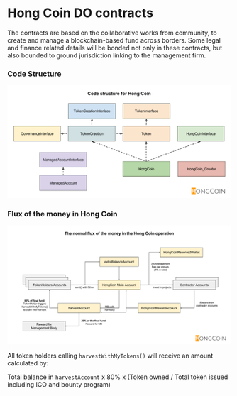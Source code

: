Hong Coin DO contracts
======================
The contracts are based on the collaborative works from community, to create and manage a blockchain-based fund across borders. Some legal and finance related details will be bonded not only in these contracts, but also bounded to ground jurisdiction linking to the management firm.



### Code Structure
![Code Structure](images/HongCoin_solidity.png)


### Flux of the money in Hong Coin
![Flux of the money in Hong Coin](images/HongCoin_moneyFlow.png)

All token holders calling  `harvestWithMyTokens()`  will receive an amount calculated by:

Total balance in `harvestAccount` x 80% x (Token owned / Total token issued including ICO and bounty program)

